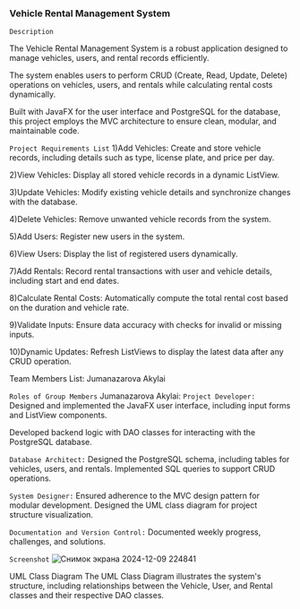 ### Vehicle Rental Management System

```Description```

The Vehicle Rental Management System is a robust application designed to manage
vehicles, users, and rental records efficiently.

The system enables users to perform CRUD (Create, Read, Update, Delete) 
operations on vehicles, users, and rentals while calculating rental costs dynamically.

Built with JavaFX for the user interface and PostgreSQL for the database, this project employs the MVC architecture to ensure clean, modular, and maintainable code.

````Project Requirements List````
1)Add Vehicles: Create and store vehicle records, including details such as type, license plate, and price per day.

2)View Vehicles: Display all stored vehicle records in a dynamic ListView.

3)Update Vehicles: Modify existing vehicle details and synchronize changes with the database.

4)Delete Vehicles: Remove unwanted vehicle records from the system.

5)Add Users: Register new users in the system.

6)View Users: Display the list of registered users dynamically.

7)Add Rentals: Record rental transactions with user and vehicle details, including start and end dates.

8)Calculate Rental Costs: Automatically compute the total rental cost based on the duration and vehicle rate.

9)Validate Inputs: Ensure data accuracy with checks for invalid or missing inputs.

10)Dynamic Updates: Refresh ListViews to display the latest data after any CRUD operation.

Team Members List:
Jumanazarova Akylai

``Roles of Group Members``
Jumanazarova Akylai:
``Project Developer:``
Designed and implemented the JavaFX user interface, including input forms and ListView components.

Developed backend logic with DAO classes for interacting with the PostgreSQL database.

``Database Architect:``
Designed the PostgreSQL schema, including tables for vehicles, users, and rentals.
Implemented SQL queries to support CRUD operations.

``System Designer:``
Ensured adherence to the MVC design pattern for modular development.
Designed the UML class diagram for project structure visualization.

``Documentation and Version Control:``
Documented weekly progress, challenges, and solutions.

```Screenshot```
![Снимок экрана 2024-12-09 224841](https://github.com/user-attachments/assets/fdbb502f-1a7d-4a3b-9fac-45c2caf8c719)


UML Class Diagram
The UML Class Diagram illustrates the system's structure, including relationships between the Vehicle, User, and Rental classes and their respective DAO classes.

